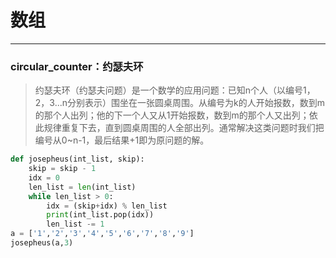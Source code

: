 # 数组
-----------------------
### circular_counter：约瑟夫环
>约瑟夫环（约瑟夫问题）是一个数学的应用问题：已知n个人（以编号1，2，3...n分别表示）围坐在一张圆桌周围。从编号为k的人开始报数，数到m的那个人出列；他的下一个人又从1开始报数，数到m的那个人又出列；依此规律重复下去，直到圆桌周围的人全部出列。通常解决这类问题时我们把编号从0~n-1，最后结果+1即为原问题的解。
```python
def josepheus(int_list, skip):
    skip = skip - 1
    idx = 0
    len_list = len(int_list)
    while len_list > 0:
        idx = (skip+idx) % len_list
        print(int_list.pop(idx))
        len_list -= 1
a = ['1','2','3','4','5','6','7','8','9']
josepheus(a,3)
```

